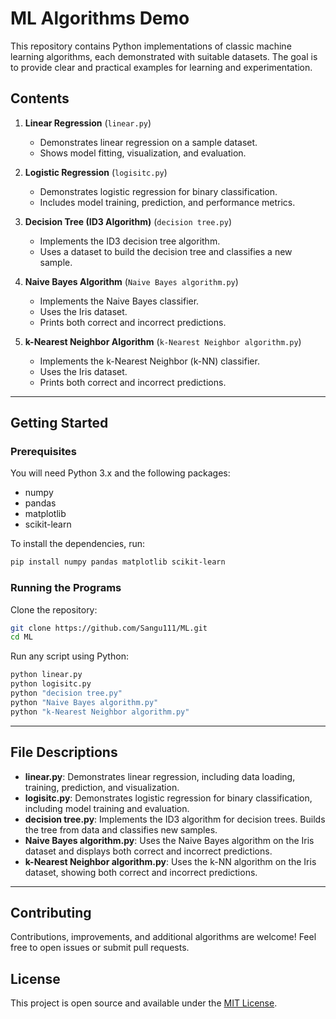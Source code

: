 # ML Algorithms Demo

This repository contains Python implementations of classic machine learning algorithms, each demonstrated with suitable datasets. The goal is to provide clear and practical examples for learning and experimentation.

## Contents

1. **Linear Regression** (`linear.py`)
    - Demonstrates linear regression on a sample dataset.
    - Shows model fitting, visualization, and evaluation.

2. **Logistic Regression** (`logisitc.py`)
    - Demonstrates logistic regression for binary classification.
    - Includes model training, prediction, and performance metrics.

3. **Decision Tree (ID3 Algorithm)** (`decision tree.py`)
    - Implements the ID3 decision tree algorithm.
    - Uses a dataset to build the decision tree and classifies a new sample.

4. **Naive Bayes Algorithm** (`Naive Bayes algorithm.py`)
    - Implements the Naive Bayes classifier.
    - Uses the Iris dataset.
    - Prints both correct and incorrect predictions.

5. **k-Nearest Neighbor Algorithm** (`k-Nearest Neighbor algorithm.py`)
    - Implements the k-Nearest Neighbor (k-NN) classifier.
    - Uses the Iris dataset.
    - Prints both correct and incorrect predictions.

---

## Getting Started

### Prerequisites

You will need Python 3.x and the following packages:
- numpy
- pandas
- matplotlib
- scikit-learn

To install the dependencies, run:
```bash
pip install numpy pandas matplotlib scikit-learn
```

### Running the Programs

Clone the repository:
```bash
git clone https://github.com/Sangu111/ML.git
cd ML
```

Run any script using Python:
```bash
python linear.py
python logisitc.py
python "decision tree.py"
python "Naive Bayes algorithm.py"
python "k-Nearest Neighbor algorithm.py"
```

---

## File Descriptions

- **linear.py**: Demonstrates linear regression, including data loading, training, prediction, and visualization.
- **logisitc.py**: Demonstrates logistic regression for binary classification, including model training and evaluation.
- **decision tree.py**: Implements the ID3 algorithm for decision trees. Builds the tree from data and classifies new samples.
- **Naive Bayes algorithm.py**: Uses the Naive Bayes algorithm on the Iris dataset and displays both correct and incorrect predictions.
- **k-Nearest Neighbor algorithm.py**: Uses the k-NN algorithm on the Iris dataset, showing both correct and incorrect predictions.

---

## Contributing

Contributions, improvements, and additional algorithms are welcome! Feel free to open issues or submit pull requests.

## License

This project is open source and available under the [MIT License](LICENSE).
